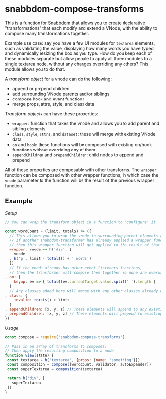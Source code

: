 # snabbdom-compose-transforms

This is a function for [Snabbdom](https://github.com/snabbdom/snabbdom) that allows you to create declarative "transformations" that each modify and extend a VNode, with the ability to compose many transformations together.

Example use case: say you have a few UI modules for `textarea` elements, such as validating the value, displaying how many words you have typed, and dynamically resizing the box as you type. How do you keep each of these modules separate but allow people to apply all three modules to a single textarea node, without any changes overriding any others? This module allows you to do that.

A *transform object* for a vnode can do the following:

* append or prepend children
* add surrounding VNode parents and/or siblings
* compose hook and event functions
* merge props, attrs, style, and class data

*Transform objects* can have these properties:

* `wrapper`: function that takes the vnode and allows you to add parent and sibling elements
* `class`, `style`, `attrs`, and `dataset`: these will merge with existing VNode data
* `on` and `hook`: these functions will be composed with existing on/hook functions without overriding any of them
* `appendChildren` and `prependChildren`: child nodes to append and prepend

All of these properties are composable with other transforms. The `wrapper` function can be composed with other wrapper functions, in which case the `vnode` parameter to the function will be the result of the previous wrapper function.

## Example

_Setup_

```js
// You can wrap the transform object in a function to 'configure' it

const wordCount = (limit, total$) => ({
  // This allows you to wrap the vnode in surrounding parent elements and siblings
  // If another snabbdom-transformer has already applied a wrapper function,
  // then this wrapper function will get applied to the result of that
  wrapper: vnode => h('div', [
    vnode
  , h('p', limit - total$() + ' words')
  ])
  // If the vnode already has other event listeners functions,
  // then the transformer will compose them together so none are overwritten
, on: {
    keyup: ev => { total$(ev.currentTarget.value.split(' ').length }
  }
  // Any classes added here will merge with any other classes already on the vnode
, class: {
    invalid: total$() > limit
  }
, appendChildren: [x, y, z] // These elements will append to any existing children nodes
, prependChildren: [x, y, z] // These elements will prepend to existing children nodes
})
```

_Usage_

```js
const compose = require('snabbdom-compose-transforms')
  
// Pass in an array of transforms to compose()
// Then apply the resulting composition to a node
function view(state) {
 const textarea = h('textarea', {props: {name: 'something'}})
 const composition = compose([wordCount, validator, autoExpander])
 const superTextarea = composition(textarea)

 return h('div', [
   superTextarea
 ])
}
```
